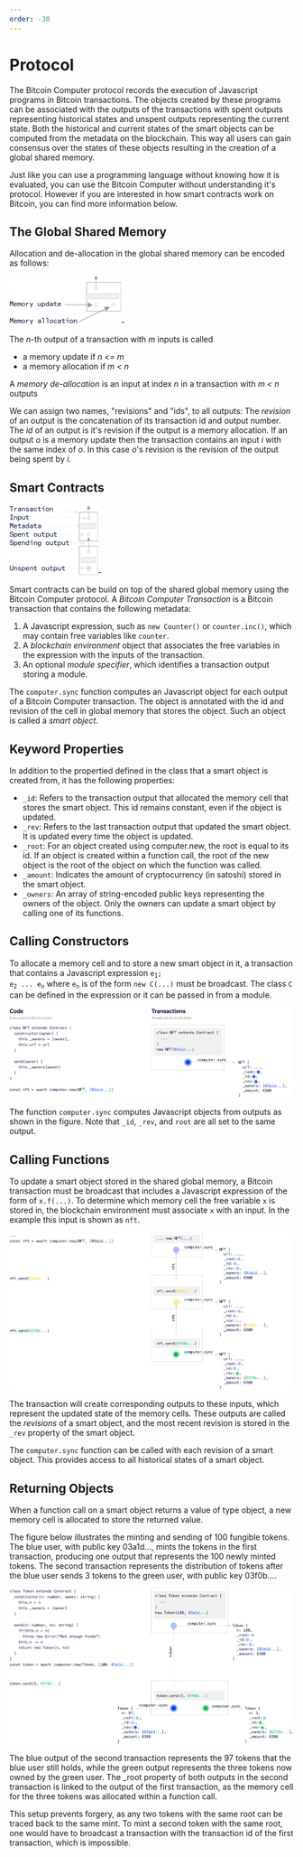 ```yaml
---
order: -30
---
```


# Protocol

The Bitcoin Computer protocol records the execution of Javascript programs in Bitcoin transactions. The objects created by these programs can be associated with the outputs of the transactions with spent outputs representing historical states and unspent outputs representing the current state. Both the historical and current states of the smart objects can be computed from the metadata on the blockchain. This way all users can gain consensus over the states of these objects resulting in the creation of a global shared memory.

Just like you can use a programming language without knowing how it is evaluated, you can use the Bitcoin Computer without understanding it's protocol. However if you are interested in how smart contracts work on Bitcoin, you can find more information below.

## The Global Shared Memory


Allocation and de-allocation in the global shared memory can be encoded as follows:

![](/static/memory@1x.png)-

The *n*-th output of a transaction with *m* inputs is called
* a memory update if *n <= m*
* a memory allocation if *m < n*

A *memory de-allocation* is an input at index *n* in a transaction with *m < n* outputs

We can assign two names, "revisions" and "ids", to all outputs: The *revision* of an output is the concatenation of its transaction id and output number. The *id* of an output is it's revision if the output is a memory allocation. If an output *o* is a memory update then the transaction contains an input *i* with the same index of *o*. In this case *o*'s revision is the revision of the output being spent by *i*.

## Smart Contracts

![](/static/legend@1x.png)-

Smart contracts can be build on top of the shared global memory using the Bitcoin Computer protocol.
A *Bitcoin Computer Transaction* is a Bitcoin transaction that contains the following metadata:
1. A Javascript expression, such as ``new Counter()`` or ``counter.inc()``, which may contain free variables like ``counter``.
2. A *blockchain environment* object that associates the free variables in the expression with the inputs of the transaction.
3. An optional *module specifier*, which identifies a transaction output storing a module.

The ``computer.sync`` function computes an Javascript object for each output of a Bitcoin Computer transaction. The object is annotated with the id and revision of the cell in global memory that stores the object. Such an object is called a *smart object*.

## Keyword Properties

In addition to the propertied defined in the class that a smart object is created from, it has the following properties:

* ``_id``: Refers to the transaction output that allocated the memory cell that stores the smart object. This id remains constant, even if the object is updated.
* ``_rev``: Refers to the last transaction output that updated the smart object. It is updated every time the object is updated.
* ``_root``: For an object created using computer.new, the root is equal to its id. If an object is created within a function call, the root of the new object is the root of the object on which the function was called.
* ``_amount``: Indicates the amount of cryptocurrency (in satoshi) stored in the smart object.
* ``_owners``: An array of string-encoded public keys representing the owners of the object. Only the owners can update a smart object by calling one of its functions.

## Calling Constructors

To allocate a memory cell and to store a new smart object in it, a transaction that contains a Javascript expression <code>e<sub>1</sub>; e<sub>2</sub> ... e<sub>n</sub></code> where <code>e<sub>n</sub></code> is of the form ``new C(...)`` must be broadcast. The class ``C`` can be defined in the expression or it can be passed in from a module.

![](/static/nft-create@1x.png)

The function ``computer.sync`` computes Javascript objects from outputs as shown in the figure. Note that ``_id``, ``_rev``, and ``root`` are all set to the same output.

## Calling Functions

To update a smart object stored in the shared global memory, a Bitcoin transaction must be broadcast that includes a Javascript expression of the form of ``x.f(...)``. To determine which memory cell the free variable ``x`` is stored in, the blockchain environment must associate ``x`` with an input. In the example this input is shown as ``nft``.

![](/static/nft-update@1x.png)

The transaction will create corresponding outputs to these inputs, which represent the updated state of the memory cells. These outputs are called the *revisions* of a smart object, and the most recent revision is stored in the ``_rev`` property of the smart object.

The ``computer.sync`` function can be called with each revision of a smart object. This provides access to all historical states of a smart object.

## Returning Objects

When a function call on a smart object returns a value of type object, a new memory cell is allocated to store the returned value.

The figure below illustrates the minting and sending of 100 fungible tokens. The blue user, with public key 03a1d..., mints the tokens in the first transaction, producing one output that represents the 100 newly minted tokens. The second transaction represents the distribution of tokens after the blue user sends 3 tokens to the green user, with public key 03f0b....

![](/static/ft-create@1x.png)

The blue output of the second transaction represents the 97 tokens that the blue user still holds, while the green output represents the three tokens now owned by the green user. The _root property of both outputs in the second transaction is linked to the output of the first transaction, as the memory cell for the three tokens was allocated within a function call.

This setup prevents forgery, as any two tokens with the same root can be traced back to the same mint. To mint a second token with the same root, one would have to broadcast a transaction with the transaction id of the first transaction, which is impossible.

<!-- ## Passing Objects as Arguments

Swap

## Creating Sub Objects

Game -->
